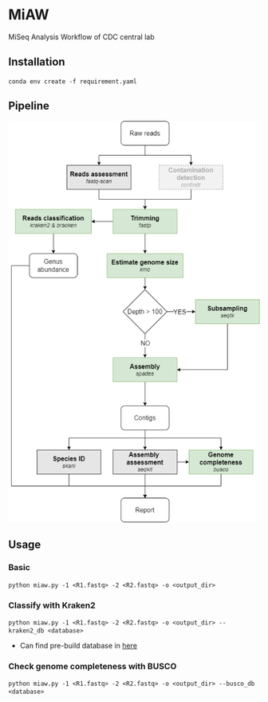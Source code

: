 # MiAW
MiSeq Analysis Workflow of CDC central lab

## Installation
```
conda env create -f requirement.yaml
```
## Pipeline
<img src="misc/pipeline.png" width="800">

## Usage

### Basic
```
python miaw.py -1 <R1.fastq> -2 <R2.fastq> -o <output_dir>
```

### Classify with Kraken2
```
python miaw.py -1 <R1.fastq> -2 <R2.fastq> -o <output_dir> --kraken2_db <database>
```
* Can find pre-build database in [here](https://benlangmead.github.io/aws-indexes/k2)

### Check genome completeness with BUSCO
```
python miaw.py -1 <R1.fastq> -2 <R2.fastq> -o <output_dir> --busco_db <database>
```